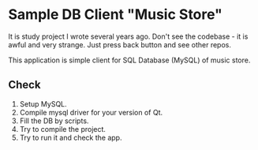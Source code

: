 # Sample DB Client "Music Store"
It is study project I wrote several years ago. Don't see the codebase - 
it is awful and very strange.
Just press back button and see other repos.

This application is simple client for SQL Database (MySQL) of 
music store. 

## Check
1. Setup MySQL.
2. Compile mysql driver for your version of Qt.
3. Fill the DB by scripts.
4. Try to compile the project.
5. Try to run it and check the app.





